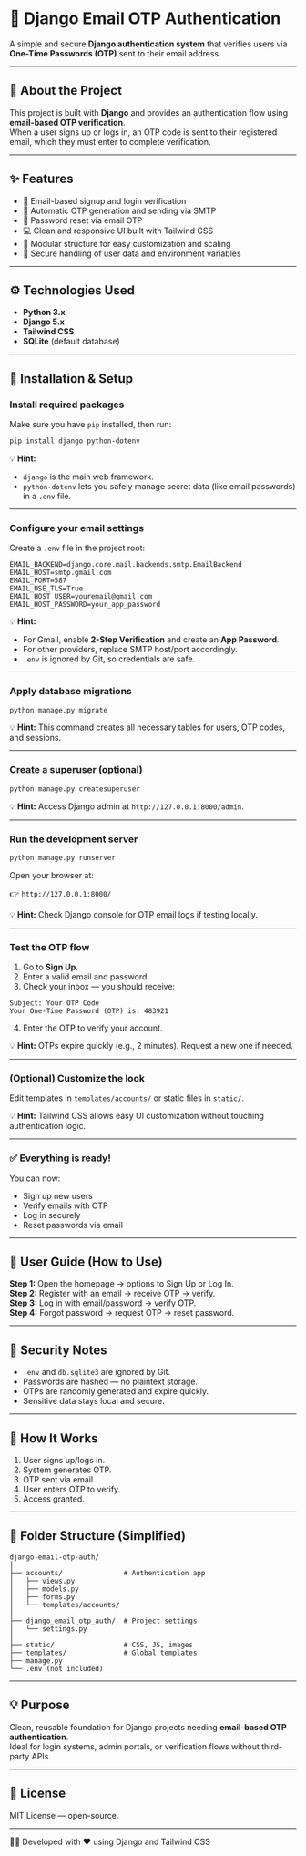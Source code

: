 # 📧 Django Email OTP Authentication

A simple and secure **Django authentication system** that verifies users via **One-Time Passwords (OTP)** sent to their email address.

---

## 🧩 About the Project

This project is built with **Django** and provides an authentication flow using **email-based OTP verification**.  
When a user signs up or logs in, an OTP code is sent to their registered email, which they must enter to complete verification.

---

## ✨ Features

- 🔐 Email-based signup and login verification  
- 📩 Automatic OTP generation and sending via SMTP  
- 🔁 Password reset via email OTP  
- 💻 Clean and responsive UI built with Tailwind CSS  
- 🧱 Modular structure for easy customization and scaling  
- 🧤 Secure handling of user data and environment variables  

---

## ⚙️ Technologies Used

- **Python 3.x**  
- **Django 5.x**  
- **Tailwind CSS**  
- **SQLite** (default database)  

---

## 🚀 Installation & Setup

### Install required packages

Make sure you have `pip` installed, then run:

```bash
pip install django python-dotenv
```

💡 **Hint:**  
- `django` is the main web framework.  
- `python-dotenv` lets you safely manage secret data (like email passwords) in a `.env` file.  

---

### Configure your email settings

Create a `.env` file in the project root:

```
EMAIL_BACKEND=django.core.mail.backends.smtp.EmailBackend
EMAIL_HOST=smtp.gmail.com
EMAIL_PORT=587
EMAIL_USE_TLS=True
EMAIL_HOST_USER=youremail@gmail.com
EMAIL_HOST_PASSWORD=your_app_password
```

💡 **Hint:**  
- For Gmail, enable **2-Step Verification** and create an **App Password**.  
- For other providers, replace SMTP host/port accordingly.  
- `.env` is ignored by Git, so credentials are safe.

---

### Apply database migrations

```bash
python manage.py migrate
```

💡 **Hint:** This command creates all necessary tables for users, OTP codes, and sessions.

---

### Create a superuser (optional)

```bash
python manage.py createsuperuser
```

💡 **Hint:** Access Django admin at `http://127.0.0.1:8000/admin`.

---

### Run the development server

```bash
python manage.py runserver
```

Open your browser at:

👉 `http://127.0.0.1:8000/`

💡 **Hint:** Check Django console for OTP email logs if testing locally.

---

### Test the OTP flow

1. Go to **Sign Up**.  
2. Enter a valid email and password.  
3. Check your inbox — you should receive:

```
Subject: Your OTP Code
Your One-Time Password (OTP) is: 483921
```

4. Enter the OTP to verify your account.  

💡 **Hint:** OTPs expire quickly (e.g., 2 minutes). Request a new one if needed.

---

### (Optional) Customize the look

Edit templates in `templates/accounts/` or static files in `static/`.  

💡 **Hint:** Tailwind CSS allows easy UI customization without touching authentication logic.

---

### ✅ Everything is ready!

You can now:  
- Sign up new users  
- Verify emails with OTP  
- Log in securely  
- Reset passwords via email  

---

## 🧭 User Guide (How to Use)

**Step 1:** Open the homepage → options to Sign Up or Log In.  
**Step 2:** Register with an email → receive OTP → verify.  
**Step 3:** Log in with email/password → verify OTP.  
**Step 4:** Forgot password → request OTP → reset password.

---

## 🧤 Security Notes

- `.env` and `db.sqlite3` are ignored by Git.  
- Passwords are hashed — no plaintext storage.  
- OTPs are randomly generated and expire quickly.  
- Sensitive data stays local and secure.

---

## 🧠 How It Works

1. User signs up/logs in.  
2. System generates OTP.  
3. OTP sent via email.  
4. User enters OTP to verify.  
5. Access granted.

---

## 🧩 Folder Structure (Simplified)

```
django-email-otp-auth/
│
├── accounts/               # Authentication app
│   ├── views.py
│   ├── models.py
│   ├── forms.py
│   └── templates/accounts/
│
├── django_email_otp_auth/  # Project settings
│   └── settings.py
│
├── static/                 # CSS, JS, images
├── templates/              # Global templates
├── manage.py
└── .env (not included)
```

---

## 💡 Purpose

Clean, reusable foundation for Django projects needing **email-based OTP authentication**.  
Ideal for login systems, admin portals, or verification flows without third-party APIs.

---

## 🧾 License

MIT License — open-source.

---

👨‍💻 Developed with ❤️ using Django and Tailwind CSS
